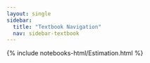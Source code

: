 ```yaml
---
layout: single
sidebar:
  title: "Textbook Navigation"
  nav: sidebar-textbook
---
```


{% include notebooks-html/Estimation.html %}
